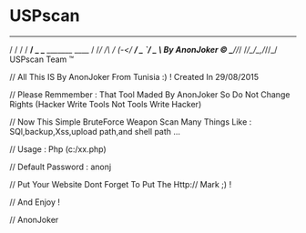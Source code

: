 # USPscan
   __  _________                  
 / / / / __/ _ \___ _______ ____ 
/ /_/ /\ \/ ___(_-</ __/ _ `/ _ \   By AnonJoker ©
\____/___/_/  /___/\__/\_,_/_//_/
                      USPscan Team ™

// All This IS By AnonJoker From Tunisia :) ! Created In 29/08/2015

// Please Remmember : That Tool Maded By AnonJoker So Do Not Change Rights (Hacker Write Tools Not Tools Write Hacker) 

// Now This Simple BruteForce Weapon Scan Many Things Like : SQl,backup,Xss,upload path,and shell path ...

// Usage : Php (c:/xx.php)

// Default Password : anonj

// Put Your Website Dont Forget To Put The Http:// Mark ;) !

// And Enjoy !

// AnonJoker

